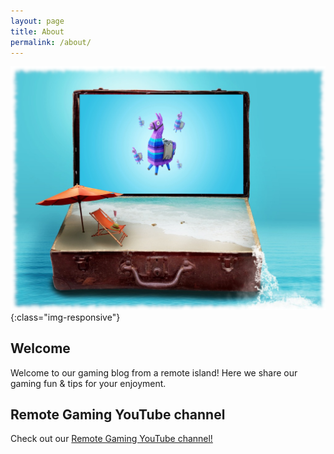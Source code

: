 ```yaml
---
layout: page
title: About
permalink: /about/
---
```


![Remote-Gaming-Logo](/images/remote-gaming-logo.png){:class="img-responsive"}

## Welcome
Welcome to our gaming blog from a remote island! Here we share our gaming fun & tips for your enjoyment.

## Remote Gaming YouTube channel
Check out our [Remote Gaming YouTube channel!][youtube]


[youtube]: https://www.youtube.com/channel/UC3gYltieYKcUyhP8sQaVKkA
